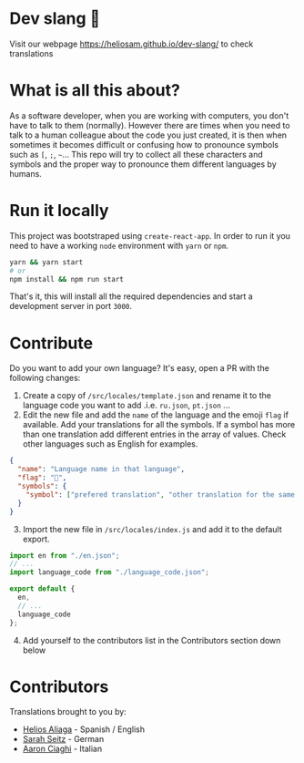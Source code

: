 # Dev slang 💬

Visit our webpage https://heliosam.github.io/dev-slang/ to check translations

# What is all this about?

As a software developer, when you are working with computers, you don't have to talk to them (normally). However there are times when you need to talk to a human colleague about the code you just created, it is then when sometimes it becomes difficult or confusing how to pronounce symbols such as `[`, `;`, `~`... This repo will try to collect all these characters and symbols and the proper way to pronounce them different languages by humans.

# Run it locally
This project was bootstraped using `create-react-app`. In order to run it you need to have a working `node` environment with `yarn` or `npm`.
```bash
yarn && yarn start
# or
npm install && npm run start
```
That's it, this will install all the required dependencies and start a development server in port `3000`.

# Contribute

Do you want to add your own language? It's easy, open a PR with the following changes:

1. Create a copy of `/src/locales/template.json` and rename it to the language code you want to add .i.e. `ru.json`, `pt.json` ...
2. Edit the new file and add the `name` of the language and the emoji `flag` if available. Add your translations for all the symbols. If a symbol has more than one translation add different entries in the array of values. Check other languages such as English for examples.

```json
{
  "name": "Language name in that language",
  "flag": "🏁",
  "symbols": {
    "symbol": ["prefered translation", "other translation for the same symbol"]
  }
}
```

3. Import the new file in `/src/locales/index.js` and add it to the default export.

```js
import en from "./en.json";
// ...
import language_code from "./language_code.json";

export default {
  en,
  // ...
  language_code
};
```

4. Add yourself to the contributors list in the Contributors section down below

# Contributors

Translations brought to you by:

- [Helios Aliaga](https://github.com/heliosam) - Spanish / English
- [Sarah Seitz](https://github.com/SarahNox) - German
- [Aaron Ciaghi](https://github.com/aaronsama) - Italian
